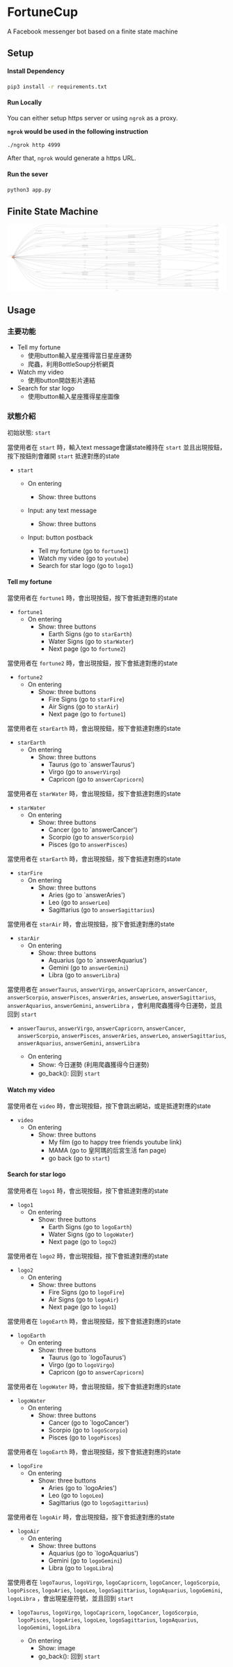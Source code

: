 # FortuneCup

A Facebook messenger bot based on a finite state machine

## Setup

#### Install Dependency
```sh
pip3 install -r requirements.txt
```
#### Run Locally
You can either setup https server or using `ngrok` as a proxy.

**`ngrok` would be used in the following instruction**

```sh
./ngrok http 4999
```

After that, `ngrok` would generate a https URL.

#### Run the sever

```sh
python3 app.py
```

## Finite State Machine
![fsm](./fsm.png)

## Usage
### 主要功能
* Tell my fortune
	* 使用button輸入星座獲得當日星座運勢
	* 爬蟲，利用BottleSoup分析網頁
* Watch my video
	* 使用button開啟影片連結
* Search for star logo
	* 使用button輸入星座獲得星座圖像

### 狀態介紹
初始狀態: `start`

當使用者在 `start` 時，輸入text message會讓state維持在 `start` 並且出現按鈕，按下按鈕則會離開 `start` 抵達對應的state
* `start`
	* On entering
		* Show: three buttons

	* Input: any text message
		* Show: three buttons

	* Input: button postback
		* Tell my fortune (go to `fortune1`)
		* Watch my video (go to `youtube`)
		* Search for star logo (go to `logo1`)
		
#### Tell my fortune
當使用者在 `fortune1` 時，會出現按鈕，按下會抵達對應的state
* `fortune1`
	* On entering
		* Show: three buttons
			* Earth Signs (go to `starEarth`)
			* Water Signs (go to `starWater`)
			* Next page (go to `fortune2`)
		
當使用者在 `fortune2` 時，會出現按鈕，按下會抵達對應的state
* `fortune2`
	* On entering
		* Show: three buttons
			* Fire Signs (go to `starFire`)
			* Air Signs (go to `starAir`)
			* Next page (go to `fortune1`)
		
當使用者在 `starEarth` 時，會出現按鈕，按下會抵達對應的state
*  `starEarth`
	* On entering
		* Show: three buttons
			* Taurus (go to `answerTaurus')
			* Virgo (go to `answerVirgo`)
			* Capricon (go to `answerCapricorn`)

當使用者在 `starWater` 時，會出現按鈕，按下會抵達對應的state
*  `starWater`
	* On entering
		* Show: three buttons
			* Cancer (go to `answerCancer')
			* Scorpio (go to `answerScorpio`)
			* Pisces (go to `answerPisces`)
		
當使用者在 `starEarth` 時，會出現按鈕，按下會抵達對應的state
*  `starFire`
	* On entering
		* Show: three buttons
			* Aries (go to `answerAries')
			* Leo (go to `answerLeo`)
			* Sagittarius (go to `answerSagittarius`)

當使用者在 `starAir` 時，會出現按鈕，按下會抵達對應的state
*  `starAir`
	* On entering
		* Show: three buttons
			* Aquarius (go to `answerAquarius')
			* Gemini (go to `answerGemini`)
			* Libra (go to `answerLibra`)
		
當使用者在 `answerTaurus`, `answerVirgo`, `answerCapricorn`, `answerCancer`, `answerScorpio`, `answerPisces`, `answerAries`, `answerLeo`, `answerSagittarius`, `answerAquarius`, `answerGemini`, `answerLibra` ，會利用爬蟲獲得今日運勢，並且回到 `start`
* `answerTaurus`, `answerVirgo`, `answerCapricorn`, `answerCancer`, `answerScorpio`, `answerPisces`, `answerAries`, `answerLeo`, `answerSagittarius`, `answerAquarius`, `answerGemini`, `answerLibra` 

	* On entering
		* Show: 今日運勢 (利用爬蟲獲得今日運勢)
		* go_back(): 回到 `start`

#### Watch my video
當使用者在 `video` 時，會出現按鈕，按下會跳出網站，或是抵達對應的state
* `video`
	* On entering
		* Show: three buttons
			* My film (go to happy tree friends youtube link)
			* MAMA (go to 皇阿瑪的后宮生活 fan page)
			* go back (go to `start`)

#### Search for star logo
當使用者在 `logo1` 時，會出現按鈕，按下會抵達對應的state
* `logo1`
	* On entering
		* Show: three buttons
			* Earth Signs (go to `logoEarth`)
			* Water Signs (go to `logoWater`)
			* Next page (go to `logo2`)
		
當使用者在 `logo2` 時，會出現按鈕，按下會抵達對應的state
* `logo2`
	* On entering
		* Show: three buttons
			* Fire Signs (go to `logoFire`)
			* Air Signs (go to `logoAir`)
			* Next page (go to `logo1`)
		
當使用者在 `logoEarth` 時，會出現按鈕，按下會抵達對應的state
*  `logoEarth`
	* On entering
		* Show: three buttons
			* Taurus (go to `logoTaurus')
			* Virgo (go to `logoVirgo`)
			* Capricon (go to `answerCapricorn`)

當使用者在 `logoWater` 時，會出現按鈕，按下會抵達對應的state
*  `logoWater`
	* On entering
		* Show: three buttons
			* Cancer (go to `logoCancer')
			* Scorpio (go to `logoScorpio`)
			* Pisces (go to `logoPisces`)
		
當使用者在 `logoEarth` 時，會出現按鈕，按下會抵達對應的state
*  `logoFire`
	* On entering
		* Show: three buttons
			* Aries (go to `logoAries')
			* Leo (go to `logoLeo`)
			* Sagittarius (go to `logoSagittarius`)

當使用者在 `logoAir` 時，會出現按鈕，按下會抵達對應的state
*  `logoAir`
	* On entering
		* Show: three buttons
			* Aquarius (go to `logoAquarius')
			* Gemini (go to `logoGemini`)
			* Libra (go to `logoLibra`)

當使用者在 `logoTaurus`, `logoVirgo`, `logoCapricorn`, `logoCancer`, `logoScorpio`, `logoPisces`, `logoAries`, `logoLeo`, `logoSagittarius`, `logoAquarius`, `logoGemini`, `logoLibra` ，會出現星座符號，並且回到 `start`
* `logoTaurus`, `logoVirgo`, `logoCapricorn`, `logoCancer`, `logoScorpio`, `logoPisces`, `logoAries`, `logoLeo`, `logoSagittarius`, `logoAquarius`, `logoGemini`, `logoLibra` 

	* On entering
		* Show: image
		* go_back(): 回到 `start`
